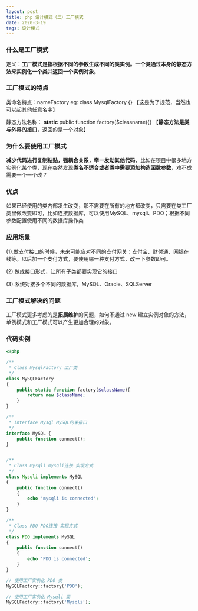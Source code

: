 ```yaml
---
layout: post
title: php 设计模式（二）工厂模式
date: 2020-3-19
tags: 设计模式
---
```


### 什么是工厂模式

定义：**工厂模式是指根据不同的参数生成不同的类实例。一个类通过本身的静态方法来实例化一个类并返回一个实例对象**。

### 工厂模式的特点

类命名特点：nameFactory eg: class MysqlFactory {} 【这是为了规范，当然也可以起其他任意名字】

静态方法名称： **static** public function factory($classname){} 【**静态方法是类与外界的接口**，返回的是一个对象】

### 为什么要使用工厂模式

**减少代码进行复制粘贴，强耦合关系，牵一发动其他代码**，比如在项目中很多地方实例化某个类，现在突然发现**类名不适合或者类中需要添加构造函数参数**，难不成需要一个一个改？

### 优点

如果已经使用的类内部发生改变，那不需要在所有的地方都改变，只需要在类工厂类里做改变即可，比如连接数据库，可以使用MySQL、mysqli、PDO；根据不同参数配置使用不同的数据库操作类

### 应用场景

(1).做支付接口的时候，未来可能应对不同的支付网关：支付宝、财付通、网银在线等。以后加一个支付方式，要使用哪一种支付方式，改一下参数即可。

(2).做成接口形式，让所有子类都要实现它的接口

(3).系统对接多个不同的数据库，MySQL、Oracle、SQLServer

### 工厂模式解决的问题

工厂模式更多考虑的是**拓展维护**的问题，如何不通过 new 建立实例对象的方法，单例模式和工厂模式可以产生更加合理的对象。

### 代码实例

```php
<?php

/**
 * Class MysqlFactory 工厂类
 */
class MySQLFactory
{
    public static function factory($className){
        return new $className;
    }
}

/**
 * Interface Mysql MySQL约束接口
 */
interface MySQL {
    public function connect();
}


/**
 * Class Mysqli mysqli连接 实现方式
 */
class Mysqli implements MySQL
{
    public function connect()
    {
        echo 'mysqli is connected';
    }
}

/**
 * Class PDO PDO连接 实现方式
 */
class PDO implements MySQL
{
    public function connect()
    {
        echo 'PDO is connected';
    }
}

// 使用工厂实例化 PDO 类
MySQLFactory::factory('PDO');

// 使用工厂实例化 Mysqli 类
MySQLFactory::factory('Mysqli');
```